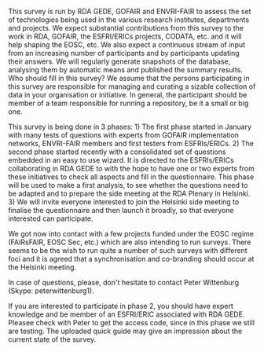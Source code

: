 This survey is run by RDA GEDE, GOFAIR and ENVRI-FAIR to assess the set of technologies being used in the various research institutes, departments and projects. We expect substantial contributions from this survey to the work in RDA, GOFAIR, the ESFRI/ERICs projects, CODATA, etc. and it will help shaping the EOSC, etc. We also expect a continuous stream of input from an increasing number of participants and by participants updating their answers. We will regularly  generate snapshots of the database, analysing them by automatic means and published the summary results. 
Who should fill in this survey? We assume that the persons participating in this survey are responsible for managing and curating a sizable collection of data in your organisation or initiative. In general, the participant should be member of a team responsible for running a repository, be it a small or big one.

This survey is being done in 3 phases: 1) The first phase started in January with many tests of questions with experts from GOFAIR implementation networks, ENVRI-FAIR members and first testers from ESFRIs/ERICs. 2) The second phase started recently with a consolidated set of questions embedded in an easy to use wizard. It is directed to the ESFRIs/ERICs collaborating in RDA GEDE to with the hope to have one or two experts from these initiatives to check all aspects and fill in the questionnaire. This phase will be used to make a first analysis, to see whether the questions need to be adapted and to prepare the side meeting at the RDA Plenary in Helsinki. 3) We will invite everyone interested to join the Helsinki side meeting to finalise the questionnaire and then launch it broadly, so that everyone interested can participate.

We got now into contact with a few projects funded under the EOSC regime (FAIRsFAIR, EOSC Sec, etc.) which are also intending to run 
surveys. There seems to be the wish to run quite a number of such surveys with different foci and it is agreed that a synchronisation and
co-branding should occur at the Helsinki meeting.

In case of questions, please, don't hesitate to contact Peter Wittenburg (Skype: peterwittenburg1). 

If you are interested to participate in phase 2, you should have expert knowledge and be member of an ESFRI/ERIC associated with RDA GEDE.
Pleasee check with Peter to get the access code, since in this phase we still are testing. The uploaded quick guide may give an impression 
about the current state of the survey.

